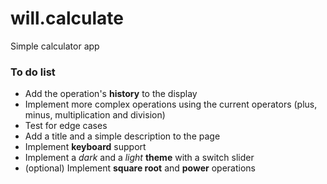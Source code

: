 # will.calculate
Simple calculator app

<h3>To do list</h3>
<ul>
<li>Add the operation's <b>history</b> to the display</li>
<li>Implement more complex operations using the current operators (plus, minus, multiplication and division)</li>
<li>Test for edge cases</li>
<li>Add a title and a simple description to the page</li>
<li>Implement <b>keyboard</b> support</li>
<li>Implement a <i>dark</i> and a <i>light</i> <b>theme</b> with a switch slider</li>
<li>(optional) Implement <b>square root</b> and <b>power</b> operations</li>

</ul>
